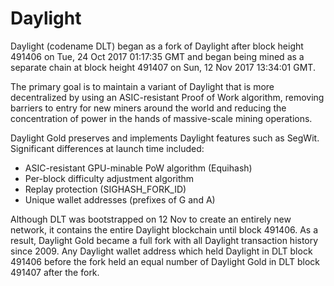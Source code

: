 # Daylight


Daylight (codename DLT) began as a fork of Daylight after block height 491406 on Tue, 24 Oct 2017 01:17:35 GMT and began being mined as a separate chain at block height 491407 on Sun, 12 Nov 2017 13:34:01 GMT.

The primary goal is to maintain a variant of Daylight that is more decentralized by using an ASIC-resistant Proof of Work algorithm, removing barriers to entry for new miners around the world and reducing the concentration of power in the hands of massive-scale mining operations.

Daylight Gold preserves and implements Daylight features such as SegWit. Significant differences at launch time included:

- ASIC-resistant GPU-minable PoW algorithm (Equihash)
- Per-block difficulty adjustment algorithm
- Replay protection (SIGHASH_FORK_ID)
- Unique wallet addresses (prefixes of G and A)

Although DLT was bootstrapped on 12 Nov to create an entirely new network, it contains the entire Daylight blockchain until block 491406. As a result, Daylight Gold became a full fork with all Daylight transaction history since 2009. Any Daylight wallet address which held Daylight in DLT block 491406 before the fork held an equal number of Daylight Gold in DLT block 491407 after the fork.

